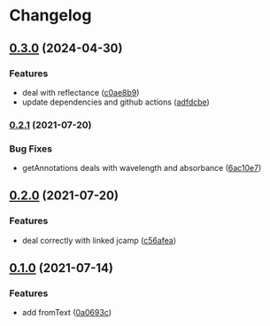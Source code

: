 # Changelog

## [0.3.0](https://github.com/cheminfo/uv-spectrum/compare/v0.2.1...v0.3.0) (2024-04-30)


### Features

* deal with reflectance ([c0ae8b9](https://github.com/cheminfo/uv-spectrum/commit/c0ae8b9a37236c819662a80eb5a6e04170df1fcc))
* update dependencies and github actions ([adfdcbe](https://github.com/cheminfo/uv-spectrum/commit/adfdcbe50018d63edcf93c320885aa717c4fdd1b))

### [0.2.1](https://www.github.com/cheminfo/uv-spectrum/compare/v0.2.0...v0.2.1) (2021-07-20)


### Bug Fixes

* getAnnotations deals with wavelength and absorbance ([6ac10e7](https://www.github.com/cheminfo/uv-spectrum/commit/6ac10e7851da0c23e2519985cdfdc61af2d72927))

## [0.2.0](https://www.github.com/cheminfo/uv-spectrum/compare/v0.1.0...v0.2.0) (2021-07-20)


### Features

* deal correctly with linked jcamp ([c56afea](https://www.github.com/cheminfo/uv-spectrum/commit/c56afea00c35a44b7cabd9396a2ccf5c235d6e95))

## [0.1.0](https://www.github.com/cheminfo/uv-spectrum/compare/v0.0.4...v0.1.0) (2021-07-14)


### Features

* add fromText ([0a0693c](https://www.github.com/cheminfo/uv-spectrum/commit/0a0693c76a56d03166123eb15f4ed74f779c5f5f))
